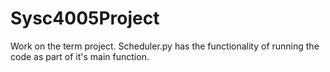 # Sysc4005Project
Work on the term project.
Scheduler.py has the functionality of running the code as part of it's main function.
